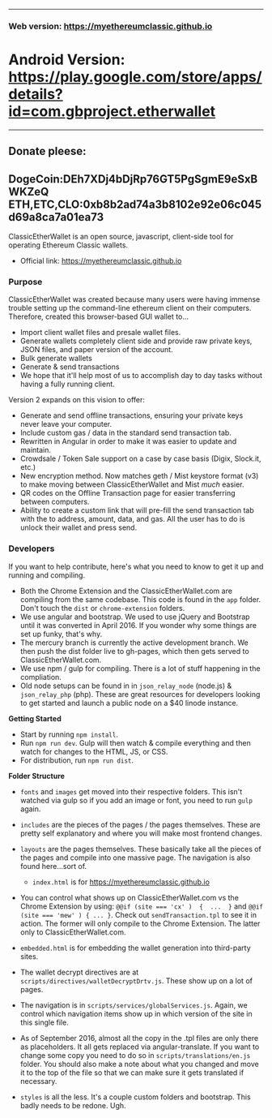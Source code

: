 --------------------------------------------------
### Web version: https://myethereumclassic.github.io
# Android Version: https://play.google.com/store/apps/details?id=com.gbproject.etherwallet
----------------------------------------------------
## Donate pleese:
DogeCoin:DEh7XDj4bDjRp76GT5PgSgmE9eSxBWKZeQ
ETH,ETC,CLO:0xb8b2ad74a3b8102e92e06c045d69a8ca7a01ea73
------------------------------------------------------

ClassicEtherWallet is an open source, javascript, client-side tool for operating Ethereum Classic wallets.

- Official link: https://myethereumclassic.github.io

### Purpose

ClassicEtherWallet was created because many users were having immense trouble setting up the command-line ethereum client on their computers. Therefore, created this browser-based GUI wallet to...
- Import client wallet files and presale wallet files.
- Generate wallets completely client side and provide raw private keys, JSON files, and paper version of the account.
- Bulk generate wallets
- Generate & send transactions
- We hope that it'll help most of us to accomplish day to day tasks without having a fully running client.

Version 2 expands on this vision to offer:
- Generate and send offline transactions, ensuring your private keys never leave your computer.
- Include custom gas / data in the standard send transaction tab.
- Rewritten in Angular in order to make it was easier to update and maintain.
- Crowdsale / Token Sale support on a case by case basis (Digix, Slock.it, etc.)
- New encryption method. Now matches geth / Mist keystore format (v3) to make moving between ClassicEtherWallet and Mist *much* easier.
- QR codes on the Offline Transaction page for easier transferring between computers.
- Ability to create a custom link that will pre-fill the send transaction tab with the to address, amount, data, and gas. All the user has to do is unlock their wallet and press send.



### Developers

If you want to help contribute, here's what you need to know to get it up and running and compiling.

- Both the Chrome Extension and the ClassicEtherWallet.com are compiling from the same codebase. This code is found in the `app` folder. Don't touch the `dist` or `chrome-extension` folders.
- We use angular and bootstrap. We used to use jQuery and Bootstrap until it was converted in April 2016. If you wonder why some things are set up funky, that's why.
- The mercury branch is currently the active development branch. We then push the dist folder live to gh-pages, which then gets served to ClassicEtherWallet.com.
- We use npm / gulp for compiling. There is a lot of stuff happening in the compliation.
- Old node setups can be found in in `json_relay_node` (node.js) & `json_relay_php` (php). These are great resources for developers looking to get started and launch a public node on a $40 linode instance.

**Getting Started**

- Start by running `npm install`.
- Run `npm run dev`. Gulp will then watch & compile everything and then watch for changes to the HTML, JS, or CSS.
- For distribution, run `npm run dist`.

**Folder Structure**
- `fonts` and `images` get moved into their respective folders. This isn't watched via gulp so if you add an image or font, you need to run `gulp` again.
- `includes` are the pieces of the pages / the pages themselves. These are pretty self explanatory and where you will make most frontend changes.
- `layouts` are the pages themselves. These basically take all the pieces of the pages and compile into one massive page. The navigation is also found here...sort of.
    * `index.html` is for https://myethereumclassic.github.io

- You can control what shows up on ClassicEtherWallet.com vs the Chrome Extension by using: `@@if (site === 'cx' )  {  ...  }` and `@@if (site === 'mew' ) { ... }`. Check out `sendTransaction.tpl` to see it in action. The former will only compile to the Chrome Extension. The latter only to ClassicEtherWallet.com.
- `embedded.html` is for embedding the wallet generation into third-party sites.
- The wallet decrypt directives are at `scripts/directives/walletDecryptDrtv.js`. These show up on a lot of pages.
- The navigation is in `scripts/services/globalServices.js`. Again, we control which navigation items show up in which version of the site in this single file.
- As of September 2016, almost all the copy in the .tpl files are only there as placeholders. It all gets replaced via angular-translate. If you want to change some copy you need to do so in `scripts/translations/en.js` folder. You should also make a note about what you changed and move it to the top of the file so that we can make sure it gets translated if necessary.
- `styles` is all the less. It's a couple custom folders and bootstrap. This badly needs to be redone. Ugh.
